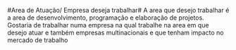 #Area de Atuação/ Empresa deseja trabalhar#
  A area que desejo trabalhar é a area de desenvolvimento, programação e elaboração de projetos.
  Gostaria de trabalhar numa empresa na qual trabalhe na area em que desejo atuar e também empresas multinacionais e que tenham impacto no mercado de trabalho
